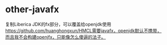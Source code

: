 # other-javafx

复制Liberica JDK的fx部分，可以覆盖给openjdk使用
https://github.com/huanghongxun/HMCL需要javafx，openjdk默认不携带，而且我不会构建openjfx，只能像怎么傻逼的法子。

